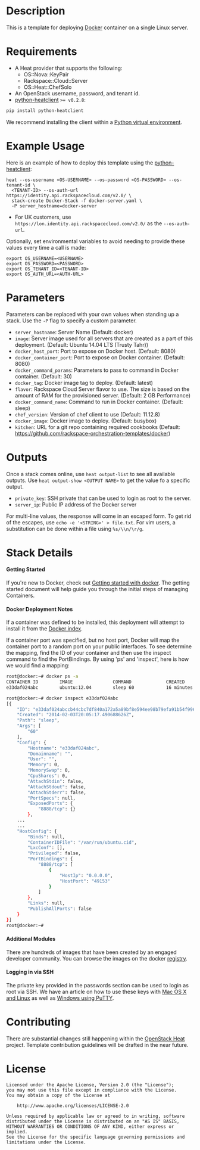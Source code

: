 Description
===========

This is a template for deploying [Docker](https://www.docker.io/) container on
a single Linux server.

Requirements
============
* A Heat provider that supports the following:
  * OS::Nova::KeyPair
  * Rackspace::Cloud::Server
  * OS::Heat::ChefSolo
* An OpenStack username, password, and tenant id.
* [python-heatclient](https://github.com/openstack/python-heatclient)
`>= v0.2.8`:

```bash
pip install python-heatclient
```

We recommend installing the client within a [Python virtual
environment](http://www.virtualenv.org/).

Example Usage
=============
Here is an example of how to deploy this template using the
[python-heatclient](https://github.com/openstack/python-heatclient):

```
heat --os-username <OS-USERNAME> --os-password <OS-PASSWORD> --os-tenant-id \
  <TENANT-ID> --os-auth-url https://identity.api.rackspacecloud.com/v2.0/ \
  stack-create Docker-Stack -f docker-server.yaml \
  -P server_hostname=docker-server
```

* For UK customers, use `https://lon.identity.api.rackspacecloud.com/v2.0/` as
the `--os-auth-url`.

Optionally, set environmental variables to avoid needing to provide these
values every time a call is made:

```
export OS_USERNAME=<USERNAME>
export OS_PASSWORD=<PASSWORD>
export OS_TENANT_ID=<TENANT-ID>
export OS_AUTH_URL=<AUTH-URL>
```

Parameters
==========
Parameters can be replaced with your own values when standing up a stack. Use
the `-P` flag to specify a custom parameter.

* `server_hostname`: Server Name (Default: docker)
* `image`: Server image used for all servers that are created as a part of this
  deployment. (Default: Ubuntu 14.04 LTS (Trusty Tahr))
* `docker_host_port`: Port to expose on Docker host. (Default: 8080)
* `docker_container_port`: Port to expose on Docker container. (Default: 8080)
* `docker_command_params`: Parameters to pass to command in Docker container.
  (Default: 30)
* `docker_tag`: Docker image tag to deploy. (Default: latest)
* `flavor`: Rackspace Cloud Server flavor to use. The size is based on the
  amount of RAM for the provisioned server. (Default: 2 GB Performance)
* `docker_command_name`: Command to run in Docker container. (Default: sleep)
* `chef_version`: Version of chef client to use (Default: 11.12.8)
* `docker_image`: Docker image to deploy. (Default: busybox)
* `kitchen`: URL for a git repo containing required cookbooks (Default:
  https://github.com/rackspace-orchestration-templates/docker)

Outputs
=======
Once a stack comes online, use `heat output-list` to see all available outputs.
Use `heat output-show <OUTPUT NAME>` to get the value fo a specific output.

* `private_key`: SSH private that can be used to login as root to the server.
* `server_ip`: Public IP address of the Docker server

For multi-line values, the response will come in an escaped form. To get rid of
the escapes, use `echo -e '<STRING>' > file.txt`. For vim users, a substitution
can be done within a file using `%s/\\n/\r/g`.

Stack Details
=============
#### Getting Started
If you're new to Docker, check out [Getting started with
docker](https://www.docker.io/gettingstarted/). The getting started document
will help guide you through the initial steps of managing Containers.

#### Docker Deployment Notes
If a container was defined to be installed, this deployment will attempt to
install it from the [Docker index](https://index.docker.io/).

If a container port was specified, but no host port, Docker will map the
container port to a random port on your public interfaces. To see determine the
mapping, find the ID of your container and then use the inspect command to find
the PortBindings. By using 'ps' and 'inspect', here is how we would find a
mapping:

```bash
root@docker:~# docker ps -a
CONTAINER ID        IMAGE               COMMAND             CREATED             STATUS              PORTS               NAMES
e33daf024abc        ubuntu:12.04        sleep 60            16 minutes ago      Exit 0                                  ubuntu

root@docker:~# docker inspect e33daf024abc
[{
    "ID": "e33daf024abccb44cbc7df840a172a5a89bf8e594ee98b79efa91b54f99625ac",
    "Created": "2014-02-03T20:05:17.490688626Z",
    "Path": "sleep",
    "Args": [
        "60"
    ],
    "Config": {
        "Hostname": "e33daf024abc",
        "Domainname": "",
        "User": "",
        "Memory": 0,
        "MemorySwap": 0,
        "CpuShares": 0,
        "AttachStdin": false,
        "AttachStdout": false,
        "AttachStderr": false,
        "PortSpecs": null,
        "ExposedPorts": {
            "8888/tcp": {}
        },
    ...
    ...
    "HostConfig": {
        "Binds": null,
        "ContainerIDFile": "/var/run/ubuntu.cid",
        "LxcConf": [],
        "Privileged": false,
        "PortBindings": {
            "8888/tcp": [
                {
                    "HostIp": "0.0.0.0",
                    "HostPort": "49153"
                }
            ]
        },
        "Links": null,
        "PublishAllPorts": false
    }
}]
root@docker:~#
```

#### Additional Modules
There are hundreds of images that have been created by an engaged developer
community. You can browse the images on the docker
[registry](https://index.docker.io).

#### Logging in via SSH
The private key provided in the passwords section can be used to login as root
via SSH.  We have an article on how to use these keys with [Mac OS X and
Linux](http://www.rackspace.com/knowledge_center/article/logging-in-with-a-ssh-private-key-on-linuxmac)
as well as [Windows using
PuTTY](http://www.rackspace.com/knowledge_center/article/logging-in-with-a-ssh-private-key-on-windows).

Contributing
============
There are substantial changes still happening within the [OpenStack
Heat](https://wiki.openstack.org/wiki/Heat) project. Template contribution
guidelines will be drafted in the near future.

License
=======
```
Licensed under the Apache License, Version 2.0 (the "License");
you may not use this file except in compliance with the License.
You may obtain a copy of the License at

    http://www.apache.org/licenses/LICENSE-2.0

Unless required by applicable law or agreed to in writing, software
distributed under the License is distributed on an "AS IS" BASIS,
WITHOUT WARRANTIES OR CONDITIONS OF ANY KIND, either express or implied.
See the License for the specific language governing permissions and
limitations under the License.
```
